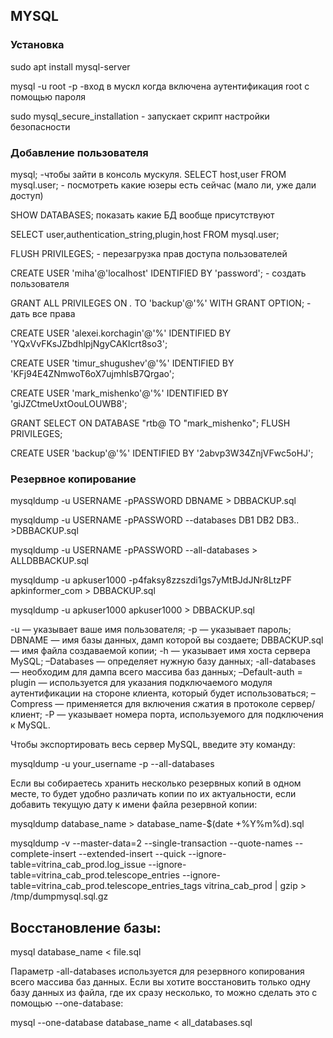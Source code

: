 ## MYSQL

### Установка

sudo apt install mysql-server

mysql -u root -p -вход в мускл когда включена аутентификация root с помощью пароля

sudo mysql_secure_installation - запускает скрипт настройки безопасности

### Добавление пользователя 

mysql; -чтобы зайти в консоль мускуля.
SELECT host,user FROM mysql.user;  - посмотреть какие юзеры есть сейчас (мало ли, уже дали доступ)

SHOW DATABASES;  показать какие БД вообще присутствуют 

SELECT user,authentication_string,plugin,host FROM mysql.user;

FLUSH PRIVILEGES; - перезагрузка прав доступа пользователей

CREATE USER 'miha'@'localhost' IDENTIFIED BY 'password'; - создать пользователя
 
GRANT ALL PRIVILEGES ON *.* TO 'backup'@'%' WITH GRANT OPTION; - дать все права

CREATE USER 'alexei.korchagin'@'%' IDENTIFIED BY 'YQxVvFKsJZbdhlpjNgyCAKIcrt8so3';

CREATE USER 'timur_shugushev'@'%' IDENTIFIED BY 'KFj94E4ZNmwoT6oX7ujmhlsB7Qrgao';

CREATE USER 'mark_mishenko'@'%' IDENTIFIED BY 'giJZCtmeUxtOouLOUWB8';

GRANT SELECT  ON DATABASE "rtb@ TO "mark_mishenko"; FLUSH PRIVILEGES; 

CREATE USER 'backup'@'%' IDENTIFIED BY '2abvp3W34ZnjVFwc5oHJ';

### Резервное копирование 

mysqldump -u USERNAME -pPASSWORD DBNAME > DBBACKUP.sql

mysqldump -u USERNAME -pPASSWORD --databases DB1 DB2 DB3.. >DBBACKUP.sql

mysqldump -u USERNAME -pPASSWORD --all-databases > ALLDBBACKUP.sql

mysqldump -u apkuser1000 -p4faksy8zzszdi1gs7yMtBJdJNr8LtzPF  apkinformer_com > DBBACKUP.sql

mysqldump -u apkuser1000  apkuser1000 > DBBACKUP.sql

-u — указывает ваше имя пользователя;
-p — указывает пароль;
DBNAME — имя базы данных, дамп которой вы создаете;
DBBACKUP.sql — имя файла создаваемой копии;
-h — указывает имя хоста сервера MySQL;
–Databases — определяет нужную базу данных;
-all-databases — необходим для дампа всего массива баз данных;
–Default-auth = plugin — используется для указания подключаемого модуля аутентификации на стороне клиента, который будет использоваться;
–Compress — применяется для включения сжатия в протоколе сервер/клиент;
-P — указывает номера порта, используемого для подключения к MySQL.

Чтобы экспортировать весь сервер MySQL, введите эту команду:

mysqldump -u your_username -p --all-databases

Если вы собираетесь хранить несколько резервных копий в одном месте, то будет удобно различать копии по их актуальности, если добавить текущую дату к имени файла резервной копии:

mysqldump database_name > database_name-$(date +%Y%m%d).sql


mysqldump -v --master-data=2 --single-transaction --quote-names --complete-insert --extended-insert --quick --ignore-table=vitrina_cab_prod.log_issue --ignore-table=vitrina_cab_prod.telescope_entries --ignore-table=vitrina_cab_prod.telescope_entries_tags vitrina_cab_prod | gzip > /tmp/dumpmysql.sql.gz


## Восстановление базы:

mysql  database_name < file.sql

Параметр -all-databases используется для резервного копирования всего массива баз данных. Если вы хотите восстановить только одну базу данных из файла, где их сразу несколько, то можно сделать это с помощью --one-database:

mysql --one-database database_name < all_databases.sql
